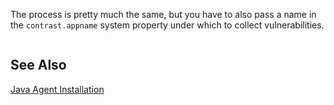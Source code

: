 <!--
title: "How To Run The Java Agent On A Desktop Or Standalone App"
description: "Instructions for running Java agent on desktop or standalone app"
tags: "java agent desktop install"
-->

The process is pretty much the same, but you have to also pass a name in the ```contrast.appname``` system property under which to collect vulnerabilities.

```-Dcontrast.appname=AcmeDesktopApp -javaagent:<path>/contrast.jar
```

## See Also

[Java Agent Installation](user_javainstall.html)
